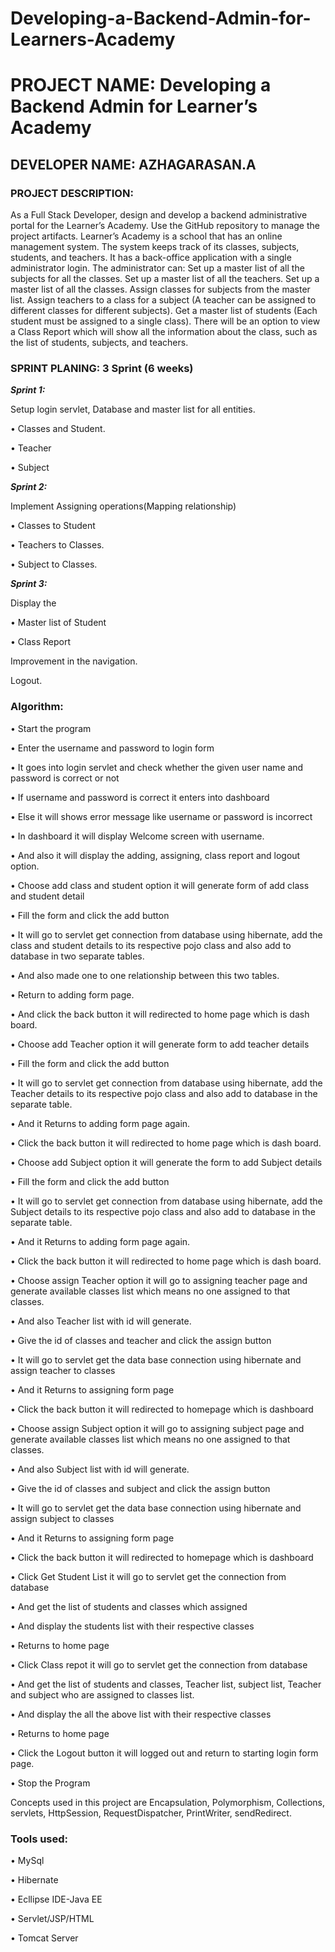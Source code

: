 # Developing-a-Backend-Admin-for-Learners-Academy

# PROJECT NAME: Developing a Backend Admin    for Learner’s Academy

## DEVELOPER NAME: AZHAGARASAN.A

### PROJECT DESCRIPTION:
As a Full Stack Developer, design and develop a backend administrative portal for the Learner’s Academy. Use the GitHub repository to manage the project artifacts. 
Learner’s Academy is a school that has an online management system. The system keeps track of its classes, subjects, students, and teachers. It has a back-office application with a single administrator login. 
The administrator can:
Set up a master list of all the subjects for all the classes.
Set up a master list of all the teachers.
Set up a master list of all the classes.
Assign classes for subjects from the master list.
Assign teachers to a class for a subject (A teacher can be assigned to different classes for different subjects).
Get a master list of students (Each student must be assigned to a single class).
There will be an option to view a Class Report which will show all the information about the class, such as the list of students, subjects, and teachers.
     

### SPRINT PLANING: 3 Sprint (6 weeks)
	
***Sprint 1:***
	
Setup login servlet, Database and master list for all entities.

• Classes and Student.

• Teacher

• Subject

***Sprint 2:***

Implement Assigning operations(Mapping relationship)


• Classes to Student

• Teachers to Classes.

• Subject to Classes.

***Sprint 3:***

Display the

• Master list of Student

• Class Report

Improvement in the navigation.

Logout.

### Algorithm:

• Start the program

• Enter the username and password to login form

• It goes into login servlet and check whether the given user name and password is correct or not

• If username and password is correct it enters into dashboard  

•	Else it will shows error message like username or password is incorrect

•	In dashboard it will display Welcome screen with username.

•	And also it will display the adding, assigning, class report and logout option.

•	 Choose add class and student option it will generate form of add class and student detail

•	Fill the form and click the add button

•	It will go to servlet get connection from database using hibernate, add the class and student details to its respective pojo class and also add to database in two separate tables.

•	And also made one to one relationship between this two tables.

•	 Return to adding form page.

•	And click the back button it will redirected to home page which is dash board.

•	Choose add Teacher option it will generate form to add teacher details

•	Fill the form and click the add button

•	It will go to servlet get connection from database using hibernate, add the Teacher details to its respective pojo class and also add to database in the separate table.

•	And it Returns to adding form page again.

•	Click the back button it will redirected to home page which is dash board.

•	Choose add Subject option it will generate the form to add Subject details

•	Fill the form and click the add button

•	It will go to servlet get connection from database using hibernate, add the Subject details to its respective pojo class and also add to database in the separate table.

•	And it Returns to adding form page again.

•	Click the back button it will redirected to home page which is dash board.

•	Choose assign Teacher option it will go to assigning teacher page and generate available classes list which means no one assigned to that classes.

•	And also Teacher list with id will generate.

•	Give the id of classes and teacher and click the assign button

•	It will go to servlet get the data base connection using hibernate and assign teacher to classes

•	And it Returns to assigning form page

•	Click the back button it will redirected to homepage which is dashboard

•	Choose assign Subject option it will go to assigning subject page and generate available classes list which means no one assigned to that classes.

•	And also Subject list with id will generate.

•	Give the id of classes and subject and click the assign button

•	It will go to servlet get the data base connection using hibernate and assign subject to classes

•	And it Returns to assigning form page

•	Click the back button it will redirected to homepage which is dashboard

•	 Click Get Student List it will go to servlet get the connection from database

•	And get the list of students and classes which assigned

•	And display the students list with their respective classes


•	Returns to home page

•	Click Class repot it will go to servlet get the connection from database

•	And get the list of students and classes, Teacher list, subject list, Teacher and subject who are assigned  to classes list.

•	And display the all the above list with their respective classes

•	Returns to home page

•	Click the Logout button it will logged out and return to starting login form page.

•	Stop the Program

Concepts used in this project are Encapsulation, Polymorphism, Collections, servlets, HttpSession, RequestDispatcher, PrintWriter, sendRedirect.


### Tools used:

•	MySql

•	Hibernate

•	Ecllipse IDE-Java EE

•	Servlet/JSP/HTML

•	Tomcat Server
